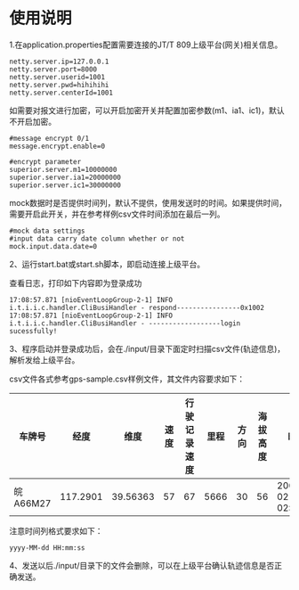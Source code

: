 # 使用说明

1.在application.properties配置需要连接的JT/T 809上级平台(网关)相关信息。



```
netty.server.ip=127.0.0.1
netty.server.port=8000
netty.server.userid=1001
netty.server.pwd=hihihihi
netty.server.centerId=1001
```

如需要对报文进行加密，可以开启加密开关并配置加密参数(m1、ia1、ic1)，默认不开启加密。

```
#message encrypt 0/1
message.encrypt.enable=0

#encrypt parameter
superior.server.m1=10000000
superior.server.ia1=20000000
superior.server.ic1=30000000
```

mock数据时是否提供时间列，默认不提供，使用发送时的时间。如果提供时间，需要开启此开关，并在参考样例csv文件时间添加在最后一列。

```
#mock data settings
#input data carry date column whether or not 
mock.input.data.date=0
```

2、运行start.bat或start.sh脚本，即启动连接上级平台。

查看日志，打印如下内容即为登录成功

```
17:08:57.871 [nioEventLoopGroup-2-1] INFO  i.t.i.i.c.handler.CliBusiHandler - respond----------------0x1002
17:08:57.871 [nioEventLoopGroup-2-1] INFO  i.t.i.i.c.handler.CliBusiHandler - ------------------login sucessfully!
```

3、程序启动并登录成功后，会在./input/目录下面定时扫描csv文件(轨迹信息)，解析发给上级平台。

csv文件各式参考gps-sample.csv样例文件，其文件内容要求如下：

| 车牌号   | 经度     | 维度     | 速度 | 行驶记录速度 | 里程 | 方向 | 海拔高度 | 时间                |
| -------- | -------- | -------- | ---- | ------------ | ---- | ---- | -------- | ------------------- |
| 皖A66M27 | 117.2901 | 39.56363 | 57   | 67           | 5666 | 30   | 56       | 2007-02-20 02:03:13 |

注意时间列格式要求如下：

```
yyyy-MM-dd HH:mm:ss
```

4、发送以后./input/目录下的文件会删除，可以在上级平台确认轨迹信息是否正确发送。
